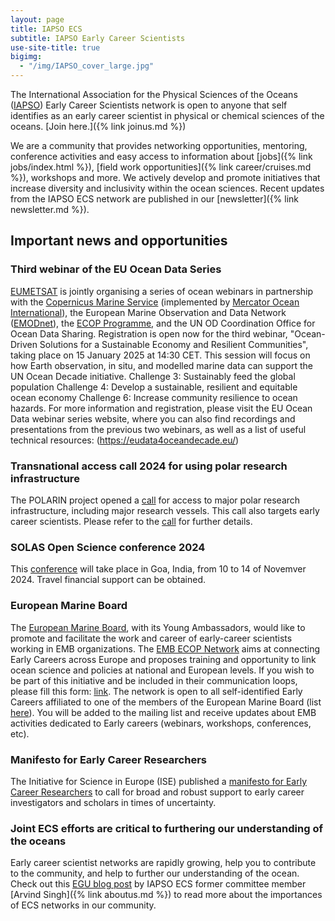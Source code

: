```yaml
---
layout: page
title: IAPSO ECS
subtitle: IAPSO Early Career Scientists
use-site-title: true
bigimg:
  - "/img/IAPSO_cover_large.jpg"
---
```


The International Association for the Physical Sciences of the Oceans ([IAPSO](https://iapso-ocean.org/)) Early Career Scientists network is open to anyone  that self identifies as an early career scientist in physical or chemical sciences of the oceans. [Join here.]({% link joinus.md %})

We are a community that provides networking opportunities, mentoring, conference activities and easy access to information about [jobs]({% link jobs/index.html %}), [field work opportunities]({% link career/cruises.md %}), workshops and more. We actively develop and promote initiatives that increase diversity and inclusivity within the ocean sciences. Recent updates from the IAPSO ECS network are published in our [newsletter]({% link newsletter.md %}).

## Important news and opportunities

### Third webinar of the EU Ocean Data Series
[EUMETSAT](https://www.eumetsat.int/) is jointly organising a series of ocean webinars in partnership with the [Copernicus Marine Service](https://marine.copernicus.eu/) (implemented by [Mercator Ocean International](https://www.mercator-ocean.eu/en/)), the European Marine Observation and Data Network ([EMODnet](https://emodnet.ec.europa.eu/en)), the [ECOP Programme](https://www.ecopdecade.org), and the UN OD Coordination Office for Ocean Data Sharing. Registration is open now for the third webinar, "Ocean-Driven Solutions for a Sustainable Economy and Resilient Communities", taking place on 15 January 2025 at 14:30 CET. This session will focus on how Earth observation, in situ, and modelled marine data can
support the UN Ocean Decade initiative.
Challenge 3: Sustainably feed the global population
Challenge 4: Develop a sustainable, resilient and equitable ocean economy
Challenge 6: Increase community resilience to ocean hazards.
For more information and registration, please visit the EU Ocean Data webinar series website, where you can also find recordings and presentations from the previous two webinars, as well as a list of useful technical resources: (https://eudata4oceandecade.eu/)

### Transnational access call 2024 for using polar research infrastructure
The POLARIN project opened a [call](https://eu-polarin.eu/transnational-access-call-2024/) for access to major polar research infrastructure, including major research vessels. This call also targets early career scientists. Please refer to the [call](https://eu-polarin.eu/transnational-access-call-2024/) for further details.

### SOLAS Open Science conference 2024
This [conference](https://solas-osc-2024.nio.res.in) will take place in Goa, India, from 10 to 14 of Novemver 2024. Travel financial support can be obtained.

### European Marine Board
The [European Marine Board](https://www.marineboard.eu/), with its Young Ambassadors, would like to promote and facilitate the work and career of early-career scientists working in EMB organizations. The [EMB ECOP Network](https://www.marineboard.eu/about-emb-ecop-network) aims at connecting Early Careers across Europe and proposes training and opportunity to link ocean science and policies at national and European levels. If you wish to be part of this initiative and be included in their communication loops, please fill this form: [link](https://docs.google.com/forms/d/e/1FAIpQLScWhpKrAbsxTu4_EeiA1LR128bXasOuwhrIkQZV4k4yilW-8w/viewform?pli=1). 
The network is open to all self-identified Early Careers affiliated to one of the members of the European Marine Board (list [here](https://www.marineboard.eu/members)). You will be added to the mailing list and receive updates about EMB activities dedicated to Early careers (webinars, workshops, conferences, etc).

### Manifesto for Early Career Researchers
The Initiative for Science in Europe (ISE) published a [manifesto for Early Career Researchers](https://initiative-se.eu/manifesto/) to call for broad and robust support to early career investigators and scholars in times of uncertainty.

### Joint ECS efforts are critical to furthering our understanding of the oceans
Early career scientist networks are rapidly growing, help you to contribute to the community, and help to further our understanding of the ocean. Check out this [EGU blog post](https://blogs.egu.eu/divisions/os/2021/06/25/ocean-networks-1/) by IAPSO ECS former committee member [Arvind Singh]({% link aboutus.md %}) to read more about the importances of ECS networks in our community.
